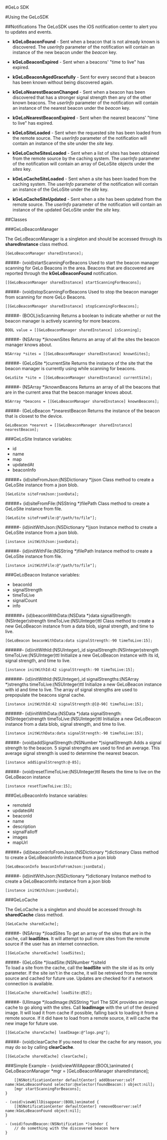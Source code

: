 #GeLo SDK

#Using the GeLoSDK

##Notifications
The GeLoSDK uses the iOS notification center to alert you to updates and events.  

- **kGeLoBeaconFound** - Sent when a beacon that is not already known is discovered.  The _userInfo_ parameter of the notification will contain an instance of the new beacon under the _beacon_ key. 

- **kGeLoBeaconExpired** - Sent when a beacons' "time to live" has expired.

- **kGeLoBeaconAgedGracefully** - Sent for every second that a beacon has been known without being discovered again.

- **kGeLoNearestBeaconChanged** - Sent when a beacon has been discovered that has a stronger signal strength then any of the other known beacons.  The _userInfo_ parameter of the notification will contain an instance of the nearest beacon under the _beacon_ key.

- **kGeLoNearestBeaconExpired** - Sent when the nearest beacons' "time to live" has expired.

- **kGeLoSiteLoaded** - Sent when the requested site has been loaded from the remote source.  The _userInfo_ parameter of the notification will contain an instance of the site under the _site_ key.

- **kGeLoCacheSitesLoaded** - Sent when a list of sites has been obtained from the remote source by the caching system.  The _userInfo_ parameter of the notification will contain an array of GeLoSite objects under the _sites_ key.

- **kGeLoCacheSiteLoaded** - Sent when a site has been loaded from the caching system.  The _userInfo_ parameter of the notification will contain an instance of the GeLoSite under the _site_ key.
 
- **kGeLoCacheSiteUpdated** - Sent when a site has been updated from the remote source.  The _userInfo_ parameter of the notification will contain an instance of the updated GeLoSite under the _site_ key.

##Classes

###GeLoBeaconManager

The GeLoBeaconManager is a singleton and should be accessed through its **sharedInstance** class method.
  	
	[GeLoBeaconManager sharedInstance];
		

#####- (void)startScanningForBeacons
Used to start the beacon manager scanning for GeLo Beacons in the area.  Beacons that are discovered are reported through the **kGeLoBeaconFound** notification.

	[[GeLoBeaconManager sharedInstance] startScanningForBeacons];

#####- (void)stopScanningForBeacons
Used to stop the beacon manager from scanning for more GeLo Beacons.

	[[GeLoBeaconManager sharedInstance] stopScanningForBeacons];

#####- (BOOL)isScanning
Returns a boolean to indicate whether or not the beacon manager is actively scanning for more beacons.

	BOOL value = [[GeLoBeaconManager sharedInstance] isScanning];

#####- (NSArray *)knownSites
Returns an array of all the sites the beacon manager knows about.

	NSArray *sites = [[GeLoBeaconManager sharedInstance] knownSites];

#####- (GeLoSite *)currentSite
Returns the instance of the site that the beacon manager is currently using while scanning for beacons.
	
	GeLoSite *site = [[GeLoBeaconManager sharedInstance] currentSite];

#####- (NSArray *)knownBeacons
Returns an array of all the beacons that are in the current area that the beacon manager knows about.

	NSArray *beacons = [[GeLoBeaconManager sharedInstance] knownBeacons];

#####- (GeLoBeacon *)nearestBeacon
Returns the instance of the beacon that is closest to the device.

	GeLoBeacon *nearest = [[GeLoBeaconManager sharedInstance] nearestBeacon];

		
###GeLoSite
Instance variables:

- id
- name
- map
- updatedAt
- beaconInfo

#####+ (id)siteFromJson:(NSDictionary *)json
Class method to create a GeLoSite instance from a json blob.

	[GeLoSite siteFromJson:jsonData];
	
#####+ (id)siteFromFile:(NSString *)filePath
Class method to create a GeLoSite instance from file.

	[GeLoSite siteFromFile:@"/path/to/file"];
	
#####- (id)initWithJson:(NSDictionary *)json
Instance method to create a GeLoSite instance from a json blob.

	[instance initWithJson:jsonData];
	
#####- (id)initWithFile:(NSString *)filePath
Instance method to create a GeLoSite instance from file.

	[instance initWithFile:@"/path/to/file"];

###GeLoBeacon
Instance variables:

- beaconId
- signalStrength
- timeToLive
- signalCount
- info

######+ (id)beaconWithData:(NSData *)data signalStrength:(NSInteger)strength timeToLive:(NSUInteger)ttl
Class method to create a new GeLoBeacon instance from a data blob, signal strength, and time to live.

	[GeLoBeacon beaconWithData:data signalStrength:-90 timeToLive:15];
	
######- (id)initWithId:(NSUInteger)_id signalStrength:(NSInteger)strength timeToLive:(NSUInteger)ttl
Initialize a new GeLoBeacon instance with its id, signal strength, and time to live.

	[instance initWithId:42 signalStrength:-90 timeToLive:15];

######- (id)initWithId:(NSUInteger)_id signalStrengths:(NSArray *)strengths timeToLive:(NSUInteger)ttl
Initialize a new GeLoBeacon instance with id and time to live.  The array of signal strengths are used to prepopulate the beacons signal cache.

	[instance initWithId:42 signalStrength:@[@-90] timeToLive:15];
	
######- (id)initWithData:(NSData *)data signalStrength:(NSInteger)strength timeToLive:(NSUInteger)ttl
Initialize a new GeLoBeacon instance from a data blob, signal strength, and time to live.

	[instance initWithData:data signalStrength:-90 timeToLive:15];
	
#####- (void)addSignalStrength:(NSNumber *)signalStrength
Adds a signal strength to the beacon.  5 signal strengths are used to find an average.  This average signal strength is used to determine the nearest beacon.

	[instance addSignalStrength:@-85];

#####- (void)resetTimeToLive:(NSUInteger)ttl
Resets the time to live on the GeLoBeacon instance

	[instance resetTimeToLive:15];

###GeLoBeaconInfo
Instance variables:

- remoteId
- updatedAt
- beaconId
- name
- description
- signalFalloff
- images
- mapUrl

#####+ (id)beaconInfoFromJson:(NSDictionary *)dictionary
Class method to create a GeLoBeaconInfo instance from a json blob

	[GeLoBeaconInfo beaconInfoFromJson:jsonData];
	
#####- (id)initWithJson:(NSDictionary *)dictionary
Instance method to create a GeLoBeaconInfo instance from a json blob

	[instance initWithJson:jsonData];

###GeLoCache

The GeLoCache is a singleton and should be accessed through its **sharedCache** class method.
		
	[GeLoCache sharedCache];
		
#####- (NSArray *)loadSites
To get an array of the sites that are in the cache, call **loadSites**.  It will attempt to pull more sites from the remote source if the user has an internet connection.

	[[GeLoCache sharedCache] loadSites];

#####- (GeLoSite *)loadSite:(NSNumber *)siteId		
To load a site from the cache, call the **loadSite** with the site id as its only parameter.  If the site isn't in the cache, it will be retreived from the remote source and cached for future use.  Updates are checked for if a network connection is available.
		
	[[GeLoCache sharedCache] loadSite:@52];
		
#####- (UIImage *)loadImage:(NSString *)url
The SDK provides an image cache to go along with the sites.  Call **loadImage** with the url of the desired image.  It will load it from cache if possible, falling back to loading it from a remote source.  If it did have to load from a remote source, it will cache the new image for future use.

	[[GeLoCache shareCache] loadImage:@"logo.png"];
	
#####- (void)clearCache
If you need to clear the cache for any reason, you may do so by calling **clearCache**.

	[[GeLoCache sharedCache] clearCache];


###Simple Example
	- (void)viewWillAppear:(BOOL)animated {
		GeLoBeaconManager *mgr = [GeLoBeaconManager sharedInstance];
		
		[[NSNotificationCenter defaultCenter] addObserver:self name:kGeLoBeaconFound selector:@selector(foundBeacon:) object:nil];
		[mgr startScanningForBeacons];
	}
	
	- (void)viewWillDisappear:(BOOL)animated {
		[[NSNotificationCenter defaultCenter] removeObserver:self name:kGeLoBeaconFound object:nil];
	}
	
	- (void)foundBeacon:(NSNotification *)sender {
		// do something with the discovered beacon here
	}
